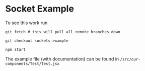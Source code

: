 # Socket Example

To see this work run

`git fetch # this will pull all remote branches down`

`git checkout sockets-example`

`npm start`

The example file (with documentation) can be found in `/src/our-components/Test/Test.jsx`
